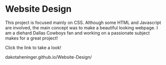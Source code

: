 # Website Design
<p>This project is focused mainly on CSS. Although some HTML and Javascript are involved, the main concept was to make a beautiful looking webpage. I am a diehard Dallas Cowboys fan and working on a passionate subject makes for a great project!</p>
<p>Click the link to take a look!</p>
<p>dakotaheninger.github.io/Website-Design/</p>

